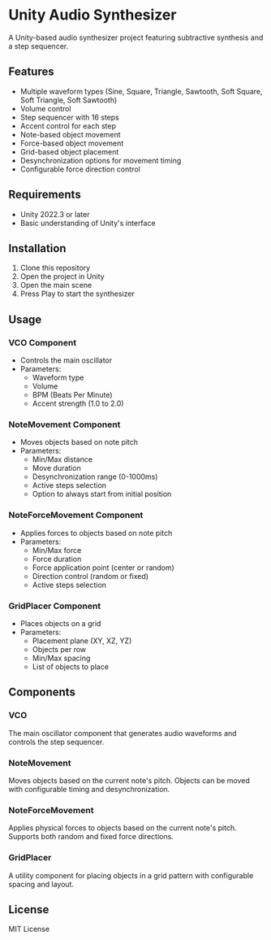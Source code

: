 # Unity Audio Synthesizer

A Unity-based audio synthesizer project featuring subtractive synthesis and a step sequencer.

## Features

- Multiple waveform types (Sine, Square, Triangle, Sawtooth, Soft Square, Soft Triangle, Soft Sawtooth)
- Volume control
- Step sequencer with 16 steps
- Accent control for each step
- Note-based object movement
- Force-based object movement
- Grid-based object placement
- Desynchronization options for movement timing
- Configurable force direction control

## Requirements

- Unity 2022.3 or later
- Basic understanding of Unity's interface

## Installation

1. Clone this repository
2. Open the project in Unity
3. Open the main scene
4. Press Play to start the synthesizer

## Usage

### VCO Component
- Controls the main oscillator
- Parameters:
  - Waveform type
  - Volume
  - BPM (Beats Per Minute)
  - Accent strength (1.0 to 2.0)

### NoteMovement Component
- Moves objects based on note pitch
- Parameters:
  - Min/Max distance
  - Move duration
  - Desynchronization range (0-1000ms)
  - Active steps selection
  - Option to always start from initial position

### NoteForceMovement Component
- Applies forces to objects based on note pitch
- Parameters:
  - Min/Max force
  - Force duration
  - Force application point (center or random)
  - Direction control (random or fixed)
  - Active steps selection

### GridPlacer Component
- Places objects on a grid
- Parameters:
  - Placement plane (XY, XZ, YZ)
  - Objects per row
  - Min/Max spacing
  - List of objects to place

## Components

### VCO
The main oscillator component that generates audio waveforms and controls the step sequencer.

### NoteMovement
Moves objects based on the current note's pitch. Objects can be moved with configurable timing and desynchronization.

### NoteForceMovement
Applies physical forces to objects based on the current note's pitch. Supports both random and fixed force directions.

### GridPlacer
A utility component for placing objects in a grid pattern with configurable spacing and layout.

## License

MIT License 